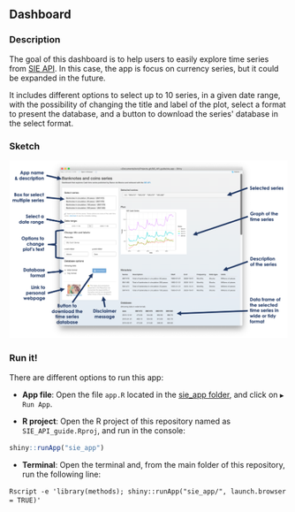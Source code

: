 ## Dashboard

### Description

The goal of this dashboard is to help users to easily explore time series from [SIE API](https://www.banxico.org.mx/SieAPIRest/service/v1/). In this case, the app is focus on currency series, but it could be expanded in the future.

It includes different options to select up to 10 series, in a given date range, with the possibility of changing the title and label of the plot, select a format to present the database, and a button to download the series' database in the select format.

### Sketch

<center><img src="..\img\sie_app - sketch.png" width="100%" height="80%"></center>

### Run it!

There are different options to run this app:

- __App file__: Open the file `app.R` located in the [sie_app folder](https://github.com/vcuspinera/SIE_API_guide/tree/main/sie_app), and click on `▶️ Run App`.

- __R project__: Open the R project of this repository named as `SIE_API_guide.Rproj`, and run in the console:
```r
shiny::runApp("sie_app")
```

- __Terminal__: Open the terminal and, from the main folder of this repository, run the following line:
```
Rscript -e 'library(methods); shiny::runApp("sie_app/", launch.browser = TRUE)'
```